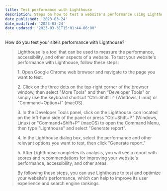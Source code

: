 ```yaml
---
title: Test performance with Lighthouse
description: Steps on how to test a website's performance using Lighthouse
date_published: '2023-03-24'
date_modified: '2023-03-24'
date_updated: "2023-03-31T15:01:44-06:00"
---
```


How do you test your site’s performance with Lighthouse?

> Lighthouse is a tool that can be used to measure the performance, accessibility, and other aspects of a website. To test your website's performance with Lighthouse, follow these steps:
> 
> 1\. Open Google Chrome web browser and navigate to the page you want to test.
> 
> 2\. Click on the three dots on the top-right corner of the browser window, then select "More Tools" and then "Developer Tools" or simply use the keyboard shortcut "Ctrl+Shift+I" (Windows, Linux) or "Command+Option+I" (macOS).
> 
> 3\. In the Developer Tools panel, click on the Lighthouse icon located on the left-hand side of the panel or press "Ctrl+Shift+P" (Windows, Linux) or "Command+Shift+P" (macOS) to open the Command Menu, then type "Lighthouse" and select "Generate report".
> 
> 4\. In the Lighthouse dialog box, select the performance and other relevant options you want to test, then click "Generate report."
> 
> 5\. After Lighthouse completes its analysis, you will see a report with scores and recommendations for improving your website's performance, accessibility, and other areas.
> 
> By following these steps, you can use Lighthouse to test and optimize your website's performance, which can help to improve its user experience and search engine rankings.
